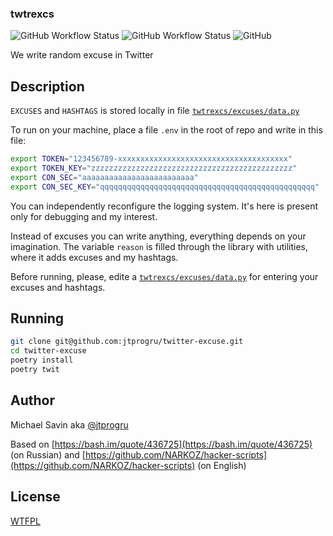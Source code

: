 ### twtrexcs

![GitHub Workflow Status](https://img.shields.io/github/workflow/status/jtprogru/twitter-excuse/CI?label=CI)
![GitHub Workflow Status](https://img.shields.io/github/workflow/status/jtprogru/twitter-excuse/RELEASE?label=RELEASE)
![GitHub](https://img.shields.io/github/license/jtprogru/twitter-excuse)

We write random excuse in Twitter

## Description

`EXCUSES` and `HASHTAGS` is stored locally in file [`twtrexcs/excuses/data.py`](twtrexcs/excuses/data.py)

To run on your machine, place a file `.env` in the root of repo and write in this file:
```bash
export TOKEN="123456789-xxxxxxxxxxxxxxxxxxxxxxxxxxxxxxxxxxxxxx"
export TOKEN_KEY="zzzzzzzzzzzzzzzzzzzzzzzzzzzzzzzzzzzzzzzzzzzzz"
export CON_SEC="aaaaaaaaaaaaaaaaaaaaaaaaa"
export CON_SEC_KEY="qqqqqqqqqqqqqqqqqqqqqqqqqqqqqqqqqqqqqqqqqqqqqqqq"
```

You can independently reconfigure the logging system. It's here is present only for debugging and my interest.

Instead of excuses you can write anything, everything depends on your imagination. The variable `reason` is filled through the library with utilities, where it adds excuses and my hashtags. 

Before running, please, edite a [`twtrexcs/excuses/data.py`](twtrexcs/excuses/data.py) for entering your excuses and hashtags.

## Running
```bash
git clone git@github.com:jtprogru/twitter-excuse.git
cd twitter-excuse
poetry install
poetry twit
```

## Author

Michael Savin aka [@jtprogru](https://github.com/jtprogru)

Based on [https://bash.im/quote/436725](https://bash.im/quote/436725) (on Russian) and [https://github.com/NARKOZ/hacker-scripts](https://github.com/NARKOZ/hacker-scripts) (on English)

## License

[WTFPL](LICENSE.md)
